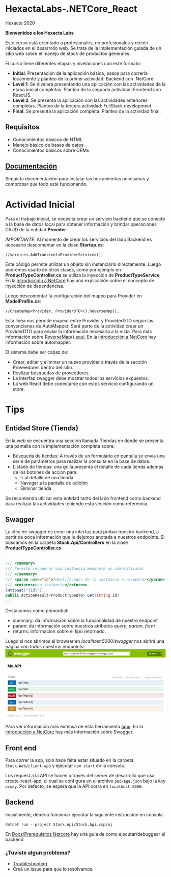 # HexactaLabs-.NETCore_React

Hexacta 2020

**Bienvenidos a los Hexacta Labs**

Este curso está orientado a profesionales, no profesionales y recién iniciados en el desarrollo web. 
Se trata de la implementación guiada de un sitio web sobre el manejo de stock de productos generales.

El curso tiene diferentes etapas y nivelaciones con este formato:
* __Initial__: Presentación de la aplicación básica, pasos para correrla localmente y planteo de la primer actividad: Backend con .NetCore.
* __Level 1__: Se nivelará presentando una aplicación con las actividades de la etapa inicial completas. Planteo de la segunda actividad: Frontend con ReactJS.
* __Level 2__: Se presenta la aplicación con las actividades anteriores completas. Planteo de la tercera actividad: FullStack development.
* __Final__: Se presenta la aplicación completa. Planteo de la actividad final. 

## Requisitos
* Conocimientos básicos de HTML
* Manejo básico de bases de datos
* Conocimientos básicos sobre ORMs

## [Documentación](./Docs/index.md)
Seguir la documentación para instalar las herramientas necesarias y comprobar que todo esté funcionando.

# Actividad Inicial
Para el trabajo inicial, se necesita crear un servicio backend que se conecte a la base de datos local para obtener información y brindar operaciones CRUD de la entidad __Provider__.

*IMPORTANTE*: Al momento de crear los servicios del lado Backend es necesario descomentar en la clase __Startup.cs__:
```
//services.AddTransient<ProviderService>();
```
Este código permite utilizar un objeto sin instanciarlo directamente. 
Luego podremos usarlo en otras clases, como por ejemplo en __ProductTypeController.cs__ se utiliza la inyección de __ProductTypeService__. En la [introducción a NetCore](./Docs/netcore.md) hay una explicación sobre el concepto de inyección de dependencias.

Luego descomentar la configuración del mapeo para Provider en __ModelProfile.cs__:
```
//CreateMap<Provider, ProviderDTO>().ReverseMap();  
```
Esta línea nos permite mapear entre Provider y ProviderDTO según las convenciones de AutoMapper. 
Será parte de la actividad crear un ProviderDTO para enviar la información necesaria a la vista.
Para más información sobre [ReverseMap() aquí.](https://docs.automapper.org/en/stable/Reverse-Mapping-and-Unflattening.html)
En la [introducción a NetCore](./Docs/netcore.md) hay información sobre automapper.

El sistema debe ser capaz de:
* Crear, editar y eliminar un nuevo provider a través de la sección Proveedores dentro del sitio.
* Realizar búsquedas de proveedores.
* La interfaz swagger debe mostrar todos los servicios expuestos.
* La web React debe conectarse con estos servicio configurando un store.

# Tips
## Entidad Store (Tienda)
En la web se encuentra una sección llamada Tiendas en donde se presenta una pantalla con la implementación completa sobre:
* Búsqueda de tiendas: A través de un formulario en pantalla se envía una serie de parámetros para realizar la consulta en la base de datos.
* Listado de tiendas: una grilla presenta el detalle de cada tienda además de los botones de acción para:
  * Ir al detalle de una tienda
  * Navegar a la pantalla de edición
  * Eliminar tienda

Se recomienda utilizar esta entidad tanto del lado frontend como backend para realizar las actividades teniendo esta sección como referencia.

## Swagger
La idea de swagger es crear una interfaz para probar nuestro backend, a partir de poca información que le dejemos anotada a nuestros endpoints. 
Si buscamos en la carpeta __Stock.Api/Controllers__ en la clase __ProductTypeController.cs__

```csharp
...
/// <summary>
/// Permite recuperar una instancia mediante un identificador
/// </summary>
/// <param name="id">Identificador de la instancia a recuperar</param>
/// <returns>Una instancia</returns>
[HttpGet("{id}")]
public ActionResult<ProductTypeDTO> Get(string id)
...
```
Destacamos como primordial: 
- summary: da información sobre la funcionalidad de nuestro endpoint
- param: da información sobre nuestros atributos *query*, *param*, *form*
- returns: informacion sobre el tipo retornado.

Luego si nos abrimos el browser en *localhost:5000/swagger* nos abrirá una página con todos nuestros endpoints: 
![swagger-ui](./Docs/images/swagger-ui.png)

Para ver información más extensa de esta herramienta [aquí](https://github.com/domaindrivendev/Swashbuckle.AspNetCore).
En la [introducción a NetCore](./Docs/netcore.md) hay más información sobre Swagger.

## Front end

Para correr la app, solo hace falta estar situado en la carpeta `Stock.Web/client-app` y ejecutar `npm start` en la consola.

Los request a la API se hacen a través del server de desarrollo que usa create-react-app, el cual se configura en el archivo
`package.json` bajo la key `proxy`. Por defecto, se espera que la API corra en `localhost:5000`.

## Backend
Inicialmente, debería funcionar ejecutar la siguiente instrucción en consola:

```
dotnet run --project Stock.Api/Stock.Api.csproj
```
En [Docs/Prerequisitos Netcore](./Docs/prerequisitosnetcore.md) hay una guía de como ejecutar/debuggear el backend

### ¿Tuviste algun problema? 
- [Troubleshooting](./Docs/troubleshooting.md)
- Creá un issue para que lo resolvamos.

